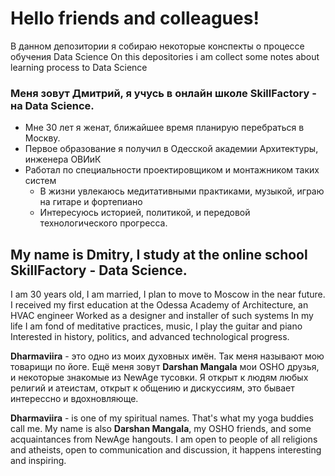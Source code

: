 # Hello friends and сolleagues! 

В данном депозитории я собираю некоторые конспекты о процессе обучения Data Science
On this depositories i am collect some notes about learning process to Data Science

### Меня зовут Дмитрий, я учусь в онлайн школе SkillFactory - на Data Science. 
- Мне 30 лет я женат, ближайшее время планирую перебраться в Москву.
- Первое образование я получил в Одесской академии Архитектуры, инженера ОВИиК
- Работал по специальности проектировщиком и монтажником таких систем
  - В жизни увлекаюсь медитативными практиками, музыкой, играю на гитаре и фортепиано
  - Интересуюсь историей, политикой, и передовой технологического прогресса. 

## My name is Dmitry, I study at the online school SkillFactory - Data Science.
I am 30 years old, I am married, I plan to move to Moscow in the near future.
I received my first education at the Odessa Academy of Architecture, an HVAC engineer
Worked as a designer and installer of such systems
In my life I am fond of meditative practices, music, I play the guitar and piano
Interested in history, politics, and advanced technological progress.

**Dhаrmаviira** - это одно из моих духовных имён. Так меня называют мою товарищи по йоге. 
Ещё меня зовут **Darshan Mangala** мои OSHO друзья, и некоторые знакомые из NewAgе тусовки.
Я открыт к людям любых религий и атеистам, открыт к общению и дискуссиям, это бывает 
интерессно и вдохновляюще. 

**Dharmaviira** - is one of my spiritual names. That's what my yoga buddies call me.
My name is also **Darshan Mangala**, my OSHO friends, and some acquaintances from NewAge hangouts.
I am open to people of all religions and atheists, open to communication and discussion, it happens
interesting and inspiring.
